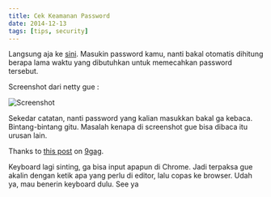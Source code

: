 ```yaml
---
title: Cek Keamanan Password
date: 2014-12-13
tags: [tips, security]
---
```


Langsung aja ke [sini](https://howsecureismypassword.net/). Masukin password kamu, nanti bakal otomatis dihitung berapa lama waktu yang dibutuhkan untuk memecahkan password tersebut.

Screenshot dari netty gue :

![Screenshot](/assets/post-img/cek-keamanan-password.webp)

Sekedar catatan, nanti password yang kalian masukkan bakal ga kebaca. Bintang-bintang gitu. Masalah kenapa di screenshot gue bisa dibaca itu urusan lain.

Thanks to [this post](https://9gag.com/gag/aAVOZ49) on [9gag](https://9gag.com).

Keyboard lagi sinting, ga bisa input apapun di Chrome. Jadi terpaksa gue akalin dengan ketik apa yang perlu di editor, lalu copas ke browser. Udah ya, mau benerin keyboard dulu. See ya
